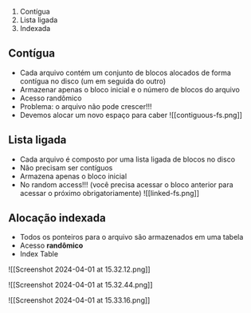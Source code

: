 1. Contígua
2. Lista ligada
3. Indexada

## Contígua
- Cada arquivo contém um conjunto de blocos alocados de forma contígua no disco (um em seguida do outro)
- Armazenar apenas o bloco inicial e o número de blocos do arquivo
- Acesso randômico
- Problema: o arquivo não pode crescer!!! 
- Devemos alocar um novo espaço para caber
![[contiguous-fs.png]]

## Lista ligada
- Cada arquivo é composto por uma lista ligada de blocos no disco
- Não precisam ser contíguos
- Armazena apenas o bloco inicial
- No random access!!! (você precisa acessar o bloco anterior para acessar o próximo obrigatoriamente)
![[linked-fs.png]]

## Alocação indexada
- Todos os ponteiros para o arquivo são armazenados em uma tabela
- Acesso **randômico**
- Index Table

![[Screenshot 2024-04-01 at 15.32.12.png]]

![[Screenshot 2024-04-01 at 15.32.44.png]]

![[Screenshot 2024-04-01 at 15.33.16.png]]
